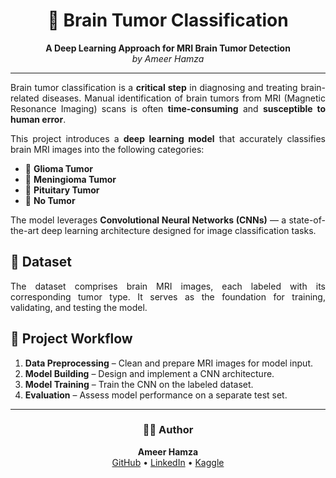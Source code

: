 <h1 align="center">🧠 Brain Tumor Classification</h1>

<p align="center">
  <b>A Deep Learning Approach for MRI Brain Tumor Detection</b><br>
  <i>by Ameer Hamza</i>
</p>

<hr>

<p align="justify">
Brain tumor classification is a <b>critical step</b> in diagnosing and treating brain-related diseases. Manual identification of brain tumors from MRI (Magnetic Resonance Imaging) scans is often <b>time-consuming</b> and <b>susceptible to human error</b>.
</p>

<p align="justify">
This project introduces a <b>deep learning model</b> that accurately classifies brain MRI images into the following categories:
</p>

<ul>
  <li>🎯 <b>Glioma Tumor</b></li>
  <li>🎯 <b>Meningioma Tumor</b></li>
  <li>🎯 <b>Pituitary Tumor</b></li>
  <li>🎯 <b>No Tumor</b></li>
</ul>

<p align="justify">
The model leverages <b>Convolutional Neural Networks (CNNs)</b> — a state-of-the-art deep learning architecture designed for image classification tasks.
</p>

<h2>📂 Dataset</h2>
<p align="justify">
The dataset comprises brain MRI images, each labeled with its corresponding tumor type. It serves as the foundation for training, validating, and testing the model.
</p>

<h2>🚀 Project Workflow</h2>
<ol>
  <li><b>Data Preprocessing</b> – Clean and prepare MRI images for model input.</li>
  <li><b>Model Building</b> – Design and implement a CNN architecture.</li>
  <li><b>Model Training</b> – Train the CNN on the labeled dataset.</li>
  <li><b>Evaluation</b> – Assess model performance on a separate test set.</li>
</ol>

<hr>

<h3 align="center">👨‍💻 Author</h3>
<p align="center">
  <b>Ameer Hamza</b><br>
  <a href="https://github.com/ameerhamza1017">GitHub</a> • 
  <a href="www.linkedin.com/in/ameer-hamza-676a24254">LinkedIn</a> •
  <a href="https://www.kaggle.com/ameerhamza17">Kaggle</a>
</p>
